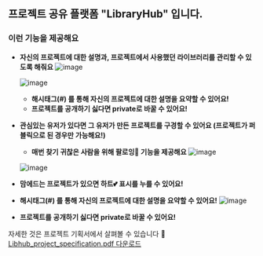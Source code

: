 ## 프로젝트 공유 플랫폼 "LibraryHub" 입니다.

### 이런 기능을 제공해요
- **자신의 프로젝트에 대한 설명과, 프로젝트에서 사용했던 라이브러리를 관리할 수 있도록 해줘요**
  ![image](https://github.com/user-attachments/assets/3fbcd3d4-d628-4189-97ab-ec96d4fdc4b1)

  ![image](https://github.com/user-attachments/assets/081cf6f4-0f74-4f12-adb9-abd60e0fd952)
   - **해시태그(#) 를 통해 자신의 프로젝트에 대한 설명을 요약할 수 있어요!**
   - **프로젝트를 공개하기 싫다면 private로 바꿀 수 있어요!**

- **관심있는 유저가 있다면 그 유저가 만든 프로젝트를 구경할 수 있어요 (프로젝트가 퍼블릭으로 된 경우만 가능해요!)**
  - **매번 찾기 귀찮은 사람을 위해 팔로잉🌟 기능을 제공해요**
   ![image](https://github.com/user-attachments/assets/126604ac-30b3-4077-ba6b-870ab26ff74d)

   ![image](https://github.com/user-attachments/assets/2a3f7f48-57d3-485b-9ebe-f538b1f802ab)

- **맘에드는 프로젝트가 있으면 하트💕 표시를 누를 수 있어요!**
- **해시태그(#) 를 통해 자신의 프로젝트에 대한 설명을 요약할 수 있어요!**
  ![image](https://github.com/user-attachments/assets/eb4439a7-268e-42c4-9f30-7133ec8f8f8d)

- **프로젝트를 공개하기 싫다면 private로 바꿀 수 있어요!**

자세한 것은 프로젝트 기획서에서 살펴볼 수 있습니다 🙇 <br>
[Libhub_project_specification.pdf 다운로드](https://github.com/user-attachments/files/16556536/Libhub_project_specification.pdf)

